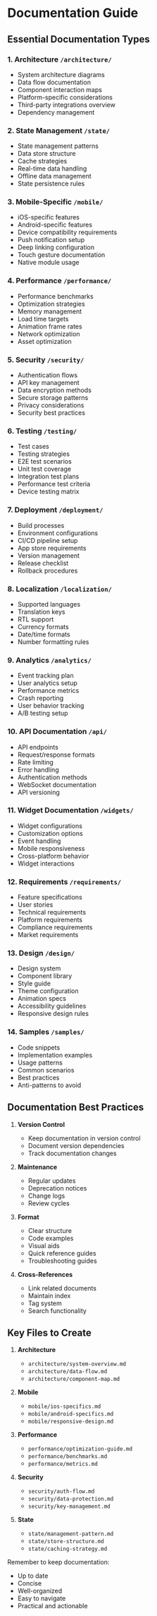# Documentation Guide

## Essential Documentation Types

### 1. Architecture `/architecture/`
- System architecture diagrams
- Data flow documentation
- Component interaction maps
- Platform-specific considerations
- Third-party integrations overview
- Dependency management

### 2. State Management `/state/`
- State management patterns
- Data store structure
- Cache strategies
- Real-time data handling
- Offline data management
- State persistence rules

### 3. Mobile-Specific `/mobile/`
- iOS-specific features
- Android-specific features
- Device compatibility requirements
- Push notification setup
- Deep linking configuration
- Touch gesture documentation
- Native module usage

### 4. Performance `/performance/`
- Performance benchmarks
- Optimization strategies
- Memory management
- Load time targets
- Animation frame rates
- Network optimization
- Asset optimization

### 5. Security `/security/`
- Authentication flows
- API key management
- Data encryption methods
- Secure storage patterns
- Privacy considerations
- Security best practices

### 6. Testing `/testing/`
- Test cases
- Testing strategies
- E2E test scenarios
- Unit test coverage
- Integration test plans
- Performance test criteria
- Device testing matrix

### 7. Deployment `/deployment/`
- Build processes
- Environment configurations
- CI/CD pipeline setup
- App store requirements
- Version management
- Release checklist
- Rollback procedures

### 8. Localization `/localization/`
- Supported languages
- Translation keys
- RTL support
- Currency formats
- Date/time formats
- Number formatting rules

### 9. Analytics `/analytics/`
- Event tracking plan
- User analytics setup
- Performance metrics
- Crash reporting
- User behavior tracking
- A/B testing setup

### 10. API Documentation `/api/`
- API endpoints
- Request/response formats
- Rate limiting
- Error handling
- Authentication methods
- WebSocket documentation
- API versioning

### 11. Widget Documentation `/widgets/`
- Widget configurations
- Customization options
- Event handling
- Mobile responsiveness
- Cross-platform behavior
- Widget interactions

### 12. Requirements `/requirements/`
- Feature specifications
- User stories
- Technical requirements
- Platform requirements
- Compliance requirements
- Market requirements

### 13. Design `/design/`
- Design system
- Component library
- Style guide
- Theme configuration
- Animation specs
- Accessibility guidelines
- Responsive design rules

### 14. Samples `/samples/`
- Code snippets
- Implementation examples
- Usage patterns
- Common scenarios
- Best practices
- Anti-patterns to avoid

## Documentation Best Practices

1. **Version Control**
   - Keep documentation in version control
   - Document version dependencies
   - Track documentation changes

2. **Maintenance**
   - Regular updates
   - Deprecation notices
   - Change logs
   - Review cycles

3. **Format**
   - Clear structure
   - Code examples
   - Visual aids
   - Quick reference guides
   - Troubleshooting guides

4. **Cross-References**
   - Link related documents
   - Maintain index
   - Tag system
   - Search functionality

## Key Files to Create

1. **Architecture**
   - `architecture/system-overview.md`
   - `architecture/data-flow.md`
   - `architecture/component-map.md`

2. **Mobile**
   - `mobile/ios-specifics.md`
   - `mobile/android-specifics.md`
   - `mobile/responsive-design.md`

3. **Performance**
   - `performance/optimization-guide.md`
   - `performance/benchmarks.md`
   - `performance/metrics.md`

4. **Security**
   - `security/auth-flow.md`
   - `security/data-protection.md`
   - `security/key-management.md`

5. **State**
   - `state/management-pattern.md`
   - `state/store-structure.md`
   - `state/caching-strategy.md`

Remember to keep documentation:
- Up to date
- Concise
- Well-organized
- Easy to navigate
- Practical and actionable
